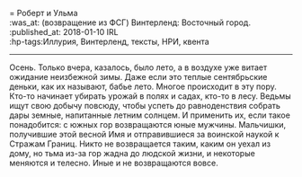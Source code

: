= Роберт и Ульма  
:was_at: (возвращение из ФСГ) Винтерленд: Восточный город.
:published_at: 2018-01-10 IRL  
:hp-tags:Иллурия, Винтерленд, тексты, НРИ, квента

------------
Осень. Только вчера, казалось, было лето, а в воздухе уже витает ожидание неизбежной зимы. Даже если это теплые сентябрьские деньки, как их называют, бабье лето. Многое происходит в эту пору. Кто-то  начинает убирать урожай в полях и садах, кто-то в лесу. Ведьмы ищут свою добычу повсюду, чтобы успеть до равноденствия собрать дары земные, напитанные летним солнцем. И применить их, если такое понадобится: с южных гор возвращаются юные мужчины. Мальчишки, получившие этой весной Имя и отправившиеся за воинской наукой к Стражам Границ. Никто не возвращается таким, каким он уехал из дому, но тьма из-за гор жадна до людской жизни, и некоторые меняются и телесно. Иные и не возвращаются вовсе.



<!--stackedit_data:
eyJoaXN0b3J5IjpbLTE5NzkyMjIzMTNdfQ==
-->